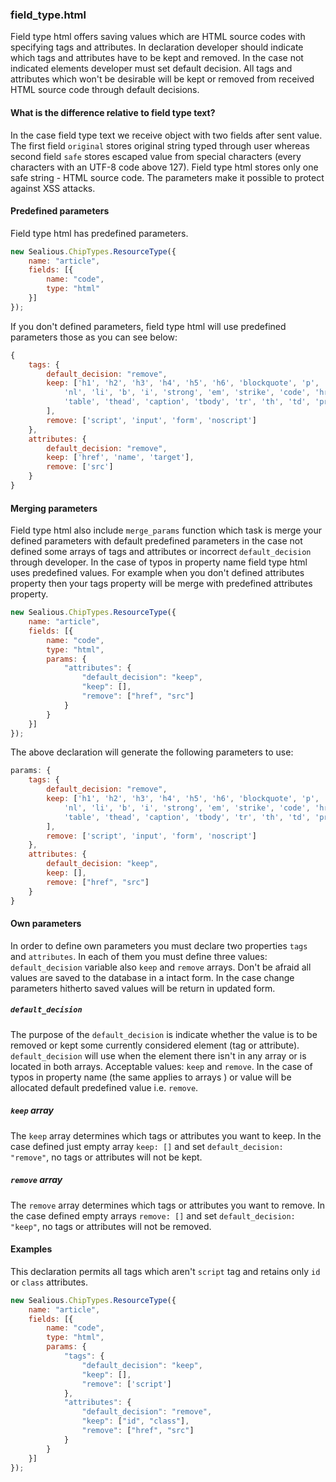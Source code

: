### field_type.html
Field type html offers saving values which are HTML source codes with specifying tags and attributes. In declaration developer should indicate which tags and attributes have to be kept and removed. In the case not indicated elements developer must set default decision. All tags and attributes which won't be desirable will be kept or removed from received HTML source code through default decisions. 

#### What is the difference relative to field type text?
In the case field type text we receive object with two fields after sent value. The first field `original` stores original string typed through user whereas second field `safe` stores escaped value from special characters (every characters with an UTF-8 code above 127). Field type html stores only one safe string - HTML source code. The parameters make it possible to protect against XSS attacks.

#### Predefined parameters
Field type html has predefined parameters. 

```js
new Sealious.ChipTypes.ResourceType({
	name: "article",
	fields: [{
		name: "code",
		type: "html"
	}]
});
```

If you don't defined parameters, field type html will use predefined parameters those as you can see below:

```js
{
	tags: {
		default_decision: "remove",
		keep: ['h1', 'h2', 'h3', 'h4', 'h5', 'h6', 'blockquote', 'p', 'a', 'ul', 'ol',
			'nl', 'li', 'b', 'i', 'strong', 'em', 'strike', 'code', 'hr', 'br', 'div',
			'table', 'thead', 'caption', 'tbody', 'tr', 'th', 'td', 'pre'
		],
		remove: ['script', 'input', 'form', 'noscript']
	},
	attributes: {
		default_decision: "remove",
		keep: ['href', 'name', 'target'],
		remove: ['src']
	}
}
```

#### Merging parameters
Field type html also include `merge_params` function which task is merge your defined parameters with default predefined parameters in the case not defined some arrays of tags and attributes or incorrect `default_decision` through developer. In the case of typos in property name field type html uses predefined values. For example when you don't defined attributes property then your tags property will be merge with predefined attributes property.

```js
new Sealious.ChipTypes.ResourceType({
	name: "article",
	fields: [{
		name: "code",
		type: "html",
		params: {
			"attributes": {
				"default_decision": "keep",
				"keep": [],
				"remove": ["href", "src"]
			}
		}
	}]
});
```

The above declaration will generate the following parameters to use:

```js
params: {
	tags: {
		default_decision: "remove",
		keep: ['h1', 'h2', 'h3', 'h4', 'h5', 'h6', 'blockquote', 'p', 'a', 'ul', 'ol',
			'nl', 'li', 'b', 'i', 'strong', 'em', 'strike', 'code', 'hr', 'br', 'div',
			'table', 'thead', 'caption', 'tbody', 'tr', 'th', 'td', 'pre'
		],
		remove: ['script', 'input', 'form', 'noscript']
	},
	attributes: {
		default_decision: "keep",
		keep: [],
		remove: ["href", "src"]
	}
}
```

#### Own parameters
In order to define own parameters you must declare two properties `tags` and `attributes`. In each of them you must define three values: `default_decision` variable also `keep` and `remove` arrays. Don't be afraid all values are saved to the database in a intact form. In the case change parameters hitherto saved values will be return in updated form.

##### `default_decision`
The purpose of the `default_decision` is indicate whether the value is to be removed or kept some currently considered element (tag or attribute). `default_decision` will use when the element there isn't in any array or is located in both arrays. Acceptable values: `keep` and `remove`. In the case of typos in property name (the same applies to arrays
) or value will be allocated default predefined value i.e. `remove`. 

##### `keep` array
The `keep` array determines which tags or attributes you want to keep. In the case defined just empty array `keep: []` and set `default_decision: "remove"`, no tags or attributes will not be kept.

##### `remove` array
The `remove` array determines which tags or attributes you want to remove. In the case defined empty arrays `remove: []` and set `default_decision: "keep"`, no tags or attributes will not be removed.


#### Examples

This declaration permits all tags which aren't `script` tag and retains only `id` or `class` attributes.


```js
new Sealious.ChipTypes.ResourceType({
	name: "article",
	fields: [{
		name: "code",
		type: "html",
		params: {
			"tags": {
				"default_decision": "keep",
				"keep": [],
				"remove": ['script']
			},
			"attributes": {
				"default_decision": "remove",
				"keep": ["id", "class"],
				"remove": ["href", "src"]
			}
		}
	}]
});
```
